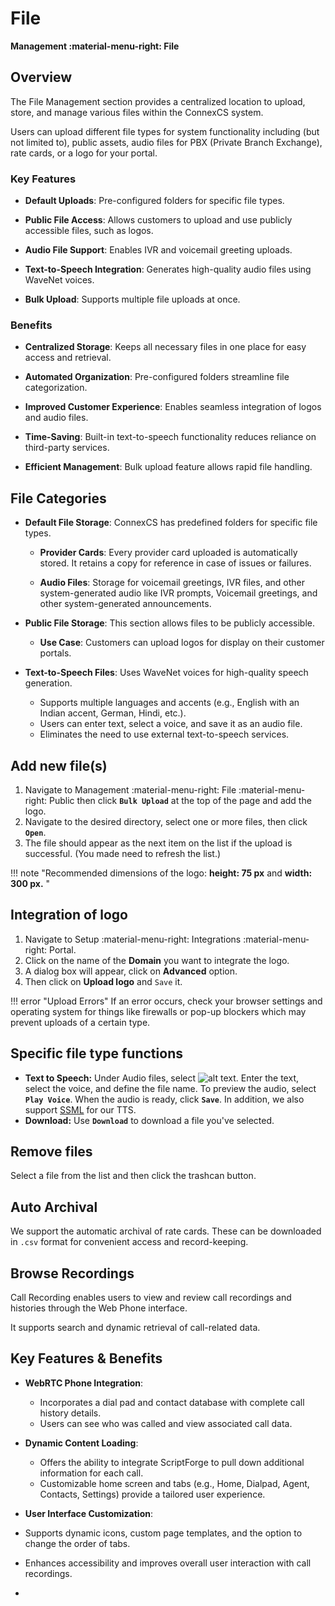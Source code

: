 # File

**Management :material-menu-right: File**

## Overview

The File Management section provides a centralized location to upload, store, and manage various files within the ConnexCS system.

Users can upload different file types for system functionality including (but not limited to), public assets, audio files for PBX (Private Branch Exchange), rate cards, or a logo for your portal.

### Key Features

+ **Default Uploads**: Pre-configured folders for specific file types.

+ **Public File Access**: Allows customers to upload and use publicly accessible files, such as logos.

+ **Audio File Support**: Enables IVR and voicemail greeting uploads.

+ **Text-to-Speech Integration**: Generates high-quality audio files using WaveNet voices.

+ **Bulk Upload**: Supports multiple file uploads at once.

### Benefits

+ **Centralized Storage**: Keeps all necessary files in one place for easy access and retrieval.

+ **Automated Organization**: Pre-configured folders streamline file categorization.

+ **Improved Customer Experience**: Enables seamless integration of logos and audio files.

+ **Time-Saving**: Built-in text-to-speech functionality reduces reliance on third-party services.

+ **Efficient Management**: Bulk upload feature allows rapid file handling.

## File Categories

+ **Default File Storage**: ConnexCS has predefined folders for specific file types.

   + **Provider Cards**: Every provider card uploaded is automatically stored. It retains a copy for reference in case of issues or failures.

   + **Audio Files**: Storage for voicemail greetings, IVR files, and other system-generated audio like IVR prompts, Voicemail greetings, and other system-generated announcements.

+ **Public File Storage**: This section allows files to be publicly accessible.
     + **Use Case**: Customers can upload logos for display on their customer portals.

+ **Text-to-Speech Files**: Uses WaveNet voices for high-quality speech generation.

    + Supports multiple languages and accents (e.g., English with an Indian accent, German, Hindi, etc.).
    + Users can enter text, select a voice, and save it as an audio file.
    + Eliminates the need to use external text-to-speech services.

## Add new file(s)

1. Navigate to Management :material-menu-right: File :material-menu-right: Public then click **`Bulk Upload`** at the top of the page and add the logo.
2. Navigate to the desired directory, select one or more files, then click **`Open`**.
3. The file should appear as the next item on the list if the upload is successful. (You made need to refresh the list.)

!!! note "Recommended dimensions of the logo: **height: 75 px** and **width: 300 px.** "

## Integration of logo

1. Navigate to Setup :material-menu-right: Integrations :material-menu-right: Portal.
2. Click on the name of the **Domain** you want to integrate the logo.
3. A dialog box will appear, click on **Advanced** option.
4. Then click on **Upload logo** and `Save` it.

!!! error "Upload Errors"
    If an error occurs, check your browser settings and operating system for things like firewalls or pop-up blockers which may prevent uploads of a certain type.

## Specific file type functions

* **Text to Speech:** Under Audio files, select ![alt text][texttospeech]. Enter the text, select the voice, and define the file name. To preview the audio, select **`Play Voice`**. When the audio is ready, click **`Save`**. In addition, we also support [SSML](https://cloud.google.com/text-to-speech/docs/ssml) for our TTS.
* **Download:** Use **`Download`** to download a file you've selected.

## Remove files

Select a file from the list and then click the trashcan button.

## Auto Archival

We support the automatic archival of rate cards.
These can be downloaded in `.csv` format for convenient access and record-keeping.

[texttospeech]: /misc/img/texttospeech.png "Text to Speech"

## Browse Recordings

Call Recording enables users to view and review call recordings and histories through the Web Phone interface.

It supports search and dynamic retrieval of call-related data.

## Key Features & Benefits

+ **WebRTC Phone Integration**:
    + Incorporates a dial pad and contact database with complete call history details.
    + Users can see who was called and view associated call data.
+ **Dynamic Content Loading**:
    + Offers the ability to integrate ScriptForge to pull down additional information for each call.
    + Customizable home screen and tabs (e.g., Home, Dialpad, Agent, Contacts, Settings) provide a tailored user experience.

+ **User Interface Customization**:
+ Supports dynamic icons, custom page templates, and the option to change the order of tabs.
+ Enhances accessibility and improves overall user interaction with call recordings.
+ 